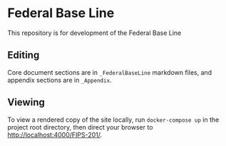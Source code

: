# Federal Base Line
This repository is for development of the Federal Base Line


## Editing

Core document sections are in `_FederalBaseLine` markdown files, and appendix sections are in `_Appendix`.

## Viewing

To view a rendered copy of the site locally, run `docker-compose up` in the project root directory, then direct your browser to <http://localhost:4000/FIPS-201/>.
